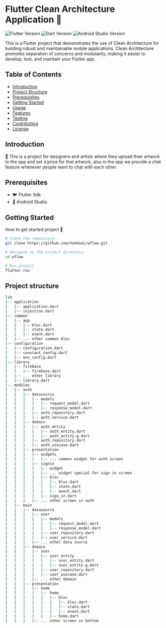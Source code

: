# Flutter Clean Architecture Application 🤠️

![Flutter Version](https://img.shields.io/badge/Flutter-3.13.5-blue)
![Dart Version](https://img.shields.io/badge/Dart-3.1.2-green)
![Android Studio Version](https://img.shields.io/badge/Android-2022.3-red)

This is a Flutter project that demonstrates the use of Clean Architecture for building robust and maintainable mobile applications. Clean Architecture promotes separation of concerns and modularity, making it easier to develop, test, and maintain your Flutter app.

## Table of Contents

- [Introduction](#introduction)
- [Project Structure](#project-structure)
- [Prerequisites](#prerequisites)
- [Getting Started](#getting-started)
- [Usage](#usage)
- [Features](#features)
- [Testing](#testing)
- [Contributing](#contributing)
- [License](#license)

## Introduction

🚀️ This is a project for designers and artists where they upload their artwork to the app and set a price for that artwork, also in the app we provide a chat feature whenever people want to chat with each other

## Prerequisites

- 🐦️ Flutter Sdk
- 🦒️ Android Studio

## Getting Started

How to get started project 🐳️

```bash
# Clone the repository:
git clone https://github.com/Vanhoai/wflow.git

# Navigate to the project directory:
cd wflow

# Run project
flutter run
```

## Project structure

```bash
lib
|-- application
|   |-- application.dart
|   |-- injection.dart
|-- common
|   |-- app
|   |   |-- bloc.dart
|   |   |-- state.dart
|   |   |-- event.dart
|   |-- ... other common bloc
|-- configuration
|   |-- configuration.dart
|   |-- constant_config.dart
|   |-- env_config.dart
|-- library
|   |-- firebase
|   |   |-- firebase.dart
|   |-- ... other library
|   |-- library.dart
|-- modules
|   |-- auth
|   |   |-- datasource
|   |   |   |-- models
|   |   |   |   |-- request_model.dart
|   |   |   |   |-- response_model.dart
|   |   |   |-- auth_repository.dart
|   |   |   |-- auth_service.dart
|   |   |-- domain
|   |   |   |-- auth_entity
|   |   |   |   |-- auth_entity.dart
|   |   |   |   |-- auth_entity.g.dart
|   |   |   |-- auth_repository.dart
|   |   |   |-- auth_usecase.dart
|   |   |-- presentation
|   |   |   |-- widgets
|   |   |   |   |-- ... common widget for auth screen
|   |   |   |-- signin
|   |   |   |   |-- widget
|   |   |   |   |-- ... widget special for sign in screen
|   |   |   |   |-- bloc
|   |   |   |   |   |-- bloc.dart
|   |   |   |   |   |-- state.dart
|   |   |   |   |   |-- event.dart
|   |   |   |   |-- sign_in.dart
|   |   |   |-- ... other screen in auth
|   |-- main
|   |   |-- datasource
|   |   |   |-- user
|   |   |   |   |-- models
|   |   |   |   |   |-- request_model.dart
|   |   |   |   |   |-- response_model.dart
|   |   |   |   |-- user_repository.dart
|   |   |   |   |-- user_service.dart
|   |   |   |-- ... other data source
|   |   |-- domain
|   |   |   |-- user
|   |   |   |   |-- user_entity
|   |   |   |   |   |-- user_entity.dart
|   |   |   |   |   |-- user_entity.g.dart
|   |   |   |   |-- user_repository.dart
|   |   |   |   |-- user_usecase.dart
|   |   |   |-- ... other domain
|   |   |-- presentation
|   |   |   |-- home
|   |   |   |   |-- home
|   |   |   |   |   |-- bloc
|   |   |   |   |   |   |-- bloc.dart
|   |   |   |   |   |   |-- state.dart
|   |   |   |   |   |   |-- event.dart
|   |   |   |   |   |-- home.dart
|   |   |   |-- ... other screen in bottom
```
